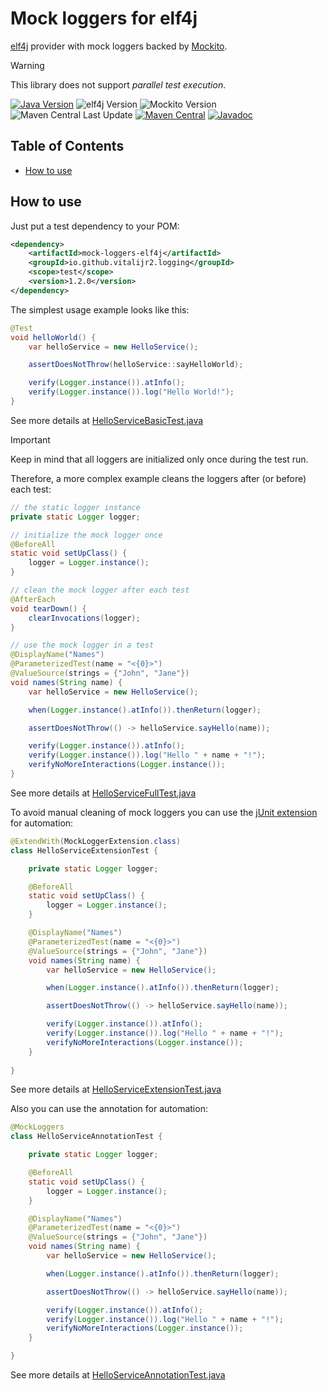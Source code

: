 # Mock loggers for elf4j

[elf4j][] provider with mock loggers backed by [Mockito][].

> [!WARNING]
> This library does not support _parallel test execution_.

[![Java Version][java-version]][jdk-download]
![elf4j Version][elf4j-version]
![Mockito Version][mockito-version]  
![Maven Central Last Update][maven-central-last-update]
[![Maven Central][maven-central]][maven-central-link]
[![Javadoc][javadoc]][javadoc-link]

## Table of Contents

<!--ts-->
* [How to use](#how-to-use)

<!-- Created by https://github.com/ekalinin/github-markdown-toc -->
<!-- Added by: r2, at: Fri Feb 21 08:07:44 PM EET 2025 -->

<!--te-->

## How to use

Just put a test dependency to your POM:

```xml
<dependency>
    <artifactId>mock-loggers-elf4j</artifactId>
    <groupId>io.github.vitalijr2.logging</groupId>
    <scope>test</scope>
    <version>1.2.0</version>
</dependency>
```

The simplest usage example looks like this:

```java
@Test
void helloWorld() {
    var helloService = new HelloService();

    assertDoesNotThrow(helloService::sayHelloWorld);

    verify(Logger.instance()).atInfo();
    verify(Logger.instance()).log("Hello World!");
}
```

See more details at [HelloServiceBasicTest.java](src/it/hello-elf4j-world/src/test/java/example/hello/HelloServiceBasicTest.java)

> [!IMPORTANT]
> Keep in mind that all loggers are initialized only once during the test run.

Therefore, a more complex example cleans the loggers after (or before)
each test:

```java
// the static logger instance
private static Logger logger;

// initialize the mock logger once
@BeforeAll
static void setUpClass() {
    logger = Logger.instance();
}

// clean the mock logger after each test
@AfterEach
void tearDown() {
    clearInvocations(logger);
}

// use the mock logger in a test
@DisplayName("Names")
@ParameterizedTest(name = "<{0}>")
@ValueSource(strings = {"John", "Jane"})
void names(String name) {
    var helloService = new HelloService();

    when(Logger.instance().atInfo()).thenReturn(logger);

    assertDoesNotThrow(() -> helloService.sayHello(name));

    verify(Logger.instance()).atInfo();
    verify(Logger.instance()).log("Hello " + name + "!");
    verifyNoMoreInteractions(Logger.instance());
}
```

See more details at [HelloServiceFullTest.java](src/it/hello-elf4j-world/src/test/java/example/hello/HelloServiceFullTest.java)

To avoid manual cleaning of mock loggers you can use
the [jUnit extension][junit-extension] for automation:

```java
@ExtendWith(MockLoggerExtension.class)
class HelloServiceExtensionTest {

    private static Logger logger;

    @BeforeAll
    static void setUpClass() {
        logger = Logger.instance();
    }

    @DisplayName("Names")
    @ParameterizedTest(name = "<{0}>")
    @ValueSource(strings = {"John", "Jane"})
    void names(String name) {
        var helloService = new HelloService();

        when(Logger.instance().atInfo()).thenReturn(logger);

        assertDoesNotThrow(() -> helloService.sayHello(name));

        verify(Logger.instance()).atInfo();
        verify(Logger.instance()).log("Hello " + name + "!");
        verifyNoMoreInteractions(Logger.instance());
    }
    
}
```

See more details at [HelloServiceExtensionTest.java](src/it/hello-elf4j-world/src/test/java/example/hello/HelloServiceExtensionTest.java)

Also you can use the annotation for automation:

```java
@MockLoggers
class HelloServiceAnnotationTest {

    private static Logger logger;

    @BeforeAll
    static void setUpClass() {
        logger = Logger.instance();
    }

    @DisplayName("Names")
    @ParameterizedTest(name = "<{0}>")
    @ValueSource(strings = {"John", "Jane"})
    void names(String name) {
        var helloService = new HelloService();

        when(Logger.instance().atInfo()).thenReturn(logger);

        assertDoesNotThrow(() -> helloService.sayHello(name));

        verify(Logger.instance()).atInfo();
        verify(Logger.instance()).log("Hello " + name + "!");
        verifyNoMoreInteractions(Logger.instance());
    }

}
```

See more details at [HelloServiceAnnotationTest.java](src/it/hello-elf4j-world/src/test/java/example/hello/HelloServiceAnnotationTest.java)

[elf4j]: https://github.com/elf4j/elf4j

[Mockito]: https://site.mockito.org

[java-version]: https://img.shields.io/static/v1?label=Java&message=11&color=blue&logoColor=E23D28

[jdk-download]: https://www.oracle.com/java/technologies/downloads/#java11

[elf4j-version]: https://img.shields.io/static/v1?label=elf4j&message=4.1.0&color=blue&logoColor=E23D28

[mockito-version]: https://img.shields.io/static/v1?label=Mockito&message=5.15.2&color=blue&logoColor=E23D28

[maven-central-last-update]: https://img.shields.io/maven-central/last-update/io.github.vitalijr2.logging/mock-loggers-elf4j

[maven-central]: https://img.shields.io/maven-central/v/io.github.vitalijr2.logging/mock-loggers-elf4j

[maven-central-link]: https://central.sonatype.com/artifact/io.github.vitalijr2.logging/mock-loggers-elf4j?smo=true

[javadoc]: https://javadoc.io/badge2/io.github.vitalijr2.logging/mock-loggers-elf4j/javadoc.svg

[javadoc-link]: https://javadoc.io/doc/io.github.vitalijr2.logging/mock-loggers-elf4j

[junit-extension]: ../core/
